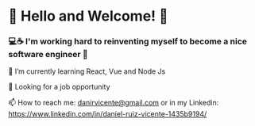 # 👋 Hello and Welcome! 👋 


### 💻☕ I'm working hard to reinventing myself to become a nice software engineer 🚀 


🌱 I’m currently learning React, Vue and Node Js  


🧐 Looking for a job opportunity


📫 How to reach me: danirvicente@gmail.com or in my Linkedin: https://www.linkedin.com/in/daniel-ruiz-vicente-1435b9194/


